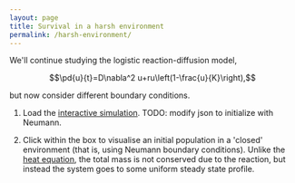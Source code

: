 ```yaml
---
layout: page
title: Survival in a harsh environment
permalink: /harsh-environment/
---
```

We'll continue studying the logistic reaction-diffusion model,

$$\pd{u}{t}=D\nabla^2 u+ru\left(1-\frac{u}{K}\right),$$

but now consider different boundary conditions.

1. Load the [interactive simulation](/sim/?preset=harshEnvironment). TODO: modify json to initialize with Neumann.

1. Click within the box to visualise an initial population in a 'closed' environment (that is, using Neumann boundary conditions). Unlike the [heat equation](heat-equation), the total mass is not conserved due to the reaction, but instead the system goes to some uniform steady state profile.
